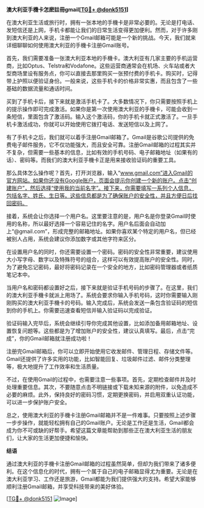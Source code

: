 **澳大利亚手機卡怎麽註冊gmail[[TG💪+ @donk5151](https://t.me/s/donk5151)]**

在澳大利亚生活或旅行时，拥有一张本地的手機卡是非常必要的。无论是打电话、发短信还是上网，手机卡都能让我们的日常生活变得更加便利。然而，对于许多刚到澳大利亚的人来说，注册一个Gmail邮箱可能是一个新的挑战。今天，我们就来详细聊聊如何使用澳大利亚的手機卡注册Gmail账号。

首先，我们需要准备一张澳大利亚本地的手機卡。澳大利亚有几家主要的手机运营商，比如Optus、Telstra和Vodafone。这些运营商通常会在机场、火车站或者大型商场里设有服务点，你可以直接去那里购买一张预付费的手机卡。购买时，记得带上护照以便验证身份。一般来说，这些手机卡的价格非常实惠，而且包含了一些基础的数据流量和通话时间。

买到了手机卡后，接下来就是激活手机卡了。大多数情况下，你只需要按照手机上的提示操作即可完成激活。如果你是第一次使用澳大利亚的手機卡，可能会收到一条短信，里面包含了激活码。输入这个激活码，你的手机卡就正式激活了。一旦手机卡激活成功，你就可以开始使用它拨打电话、发送短信以及上网了。

有了手机卡之后，我们就可以着手注册Gmail邮箱了。Gmail是谷歌公司提供的免费电子邮件服务，它不仅功能强大，而且安全可靠。注册Gmail邮箱的过程其实并不复杂，但需要一些基本的信息，比如有效的手机号码、电子邮箱地址（如果有的话）、密码等。而我们的澳大利亚手機卡正是用来接收验证码的重要工具。

那么具体怎么操作呢？首先，打开浏览器，输入“www.gmail.com”进入Gmail的官方网站。如果你还没有Google账户，页面会提示你创建一个新的账户。点击“创建账户”，然后选择“使用我的当前名字”。接下来，你需要填写一系列个人信息，包括名字、姓氏、生日等。这些信息都是为了确保账户的安全性，并且方便日后找回密码。

接着，系统会让你选择一个用户名。这里要注意的是，用户名是你登录Gmail时使用的名称，所以最好选择一个容易记住的名字。用户名后面会自动加上“@gmail.com”，形成完整的邮箱地址。如果你喜欢某个特定的用户名，但已经被别人占用，系统会建议你添加数字或其他字符来区分。

在设置用户名的同时，你还需要设置一个密码。密码的安全性非常重要，建议使用大小写字母、数字以及特殊符号的组合，这样可以有效提高账户的安全性。同时，为了避免忘记密码，最好将密码记录在一个安全的地方，比如密码管理器或者纸质笔记本中。

当用户名和密码都设置好之后，接下来就是验证手机号码的步骤了。在这里，我们的澳大利亚手機卡就派上用场了。系统会要求你输入手机号码，这时你需要输入刚刚购买的澳大利亚手機卡的号码。输入完成后，系统会发送一条包含验证码的短信到你的手机上。你需要迅速查看短信并输入验证码以完成验证。

验证码输入完毕后，系统会继续引导你完成其他设置，比如添加备用邮箱地址、设置恢复问题等。这些都是为了增加账户的安全性，建议认真填写。最后，点击“完成”，你的Gmail邮箱就注册成功啦！

注册完Gmail邮箱后，你可以立即开始使用它收发邮件、管理日程、存储文件等。Gmail还提供了许多实用的功能，比如智能回复、垃圾邮件过滤、邮件分类整理等，极大地提升了工作效率和生活质量。

不过，在使用Gmail的过程中，也需要注意一些事项。首先，定期检查邮件并及时处理重要信息。其次，不要随意点击不明链接或下载未知来源的附件，以免造成不必要的麻烦。此外，保持良好的密码习惯，定期更换密码，并启用双重认证功能，可以进一步保护账户安全。

总之，使用澳大利亚的手機卡注册Gmail邮箱并不是一件难事。只要按照上述步骤一步步操作，就能轻松拥有自己的Gmail账户。无论是工作还是生活，Gmail都会成为你不可或缺的好帮手。希望这篇文章能帮助到那些正在澳大利亚生活的朋友们，让大家的生活更加便捷和愉快。

**结语**

通过澳大利亚的手機卡注册Gmail邮箱的过程虽然简单，但却为我们带来了诸多便利。在这个信息化的时代，拥有一个属于自己的电子邮箱显得尤为重要。无论是在澳大利亚学习、工作还是旅游，Gmail都能为我们提供强大的支持。希望大家能够顺利注册Gmail邮箱，并享受科技带来的美好体验。

[[TG💪+ @donk5151](https://t.me/s/donk5151) ![Image](https://i.postimg.cc/rwNCRYN7/Snipaste-2025-04-30-17-27-05.png)]